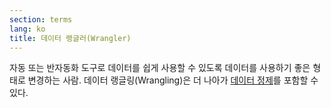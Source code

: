 ```yaml
---
section: terms
lang: ko
title: 데이터 랭글러(Wrangler)
---
```


자동 또는 반자동화 도구로 데이터를 쉽게 사용할 수 있도록 데이터를 사용하기 좋은 형태로 변경하는 사람. 데이터 랭글링(Wrangling)은 더 나아가 [데이터 정제](../data-cleaning/)를 포함할 수 있다.
